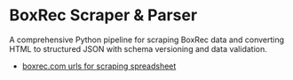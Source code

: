 # BoxRec Scraper & Parser

A comprehensive Python pipeline for scraping BoxRec data and converting HTML to structured JSON with schema versioning and data validation.

- [boxrec.com urls for scraping spreadsheet](https://docs.google.com/spreadsheets/d/1lw0N35utzNS4m00qVYPfLtSXFM_0IKBxBNL8fmr6lKg/edit?gid=1#gid=1)
